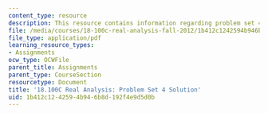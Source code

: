 ```yaml
---
content_type: resource
description: This resource contains information regarding problem set 4 solution.
file: /media/courses/18-100c-real-analysis-fall-2012/1b412c1242594b946b8d192f4e9d5d0b_MIT18_100CF12_Prob_Set_4.pdf
file_type: application/pdf
learning_resource_types:
- Assignments
ocw_type: OCWFile
parent_title: Assignments
parent_type: CourseSection
resourcetype: Document
title: '18.100C Real Analysis: Problem Set 4 Solution'
uid: 1b412c12-4259-4b94-6b8d-192f4e9d5d0b
---
```

